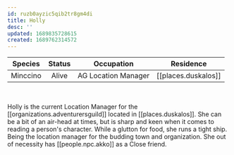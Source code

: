 ```yaml
---
id: ruzb0ayzic5qib2tr8gm4di
title: Holly
desc: ''
updated: 1689835728615
created: 1689762314572
---
```

|Species|Status|Occupation|Residence|
|:-:|:-:|:-:|:-:|
| Minccino | Alive | AG Location Manager | [[places.duskalos]] |

<br/>

Holly is the current Location Manager for the [[organizations.adventurersguild]] located in [[places.duskalos]]. She can be a bit of an air-head at times, but is sharp and keen when it comes to reading a person's character. While a glutton for food, she runs a tight ship. Being the location manager for the budding town and organization. She out of necessity has [[people.npc.akko]] as a Close friend.

